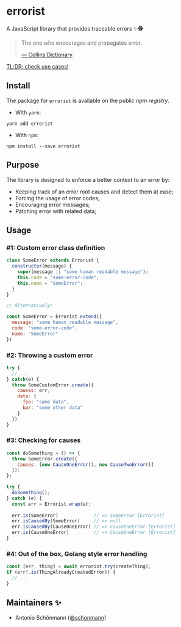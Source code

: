 # errorist
A JavaScript library that provides traceable errors ✨🕵️

> The one who encourages and propagates error.
> 
> [— Collins Dictionary](https://www.collinsdictionary.com/dictionary/english/errorist)

[TL;DR: check use cases!](#Usage)

## Install
The package for `errorist` is available on the public *npm registry*.

* With `yarn`:
```
yarn add errorist
```
* With `npm`:
```
npm install --save errorist
```

## Purpose

The library is designed to enforce a better context to an error by:
* Keeping track of an error root causes and detect them at ease;
* Forcing the usage of error codes;
* Encouraging error messages;
* Patching error with related data;

## Usage
### #1: Custom error class definition

```javascript
class SomeError extends Errorist {
  constructor(message) {
    super(message || "some human readable message");
    this.code = "some-error-code";
    this.name = "SomeError";
  }
}

// Alternatively:

const SomeError = Errorist.extend({
  message: "some human readable message",
  code: "some-error-code",
  name: "SomeError"
})
```
### #2: Throwing a custom error

```javascript
try {
  // ...
} catch(e) {
  throw SomeCustomError.create({
    causes: err,
    data: {
      foo: "some data",
      bar: "some other data"
    }
  })
}
```
### #3: Checking for causes

```javascript
const doSomething = () => {
  throw SomeError.create({
    causes: [new CauseOneError(), new CauseTwoError()]
  });
};

try {
  doSomething();
} catch (e) {
  const err = Errorist.wrap(e); 
  
  err.is(SomeError)             // => SomeError [Errorist]
  err.isCausedBy(SomeError)     // => null
  err.isCausedBy(CauseOneError) // => CauseOneError [Errorist]
  err.is(CauseOneError)         // => CauseOneError [Errorist]
}
```
### #4: Out of the box, Golang style error handling
```javascript
const [err, thing] = await errorist.try(createThing);
if (err?.is(ThingAlreadyCreatedError)) {
  // ...
}
```

## Maintainers ✨

- Antonio Schönmann ([@schonmann](https://github.com/schonmann))
